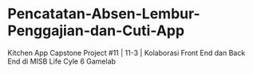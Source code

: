 # Pencatatan-Absen-Lembur-Penggajian-dan-Cuti-App
Kitchen App Capstone Project #11 | 11-3 | Kolaborasi Front End dan Back End di MISB Life Cyle 6 Gamelab
